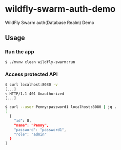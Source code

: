 # wildfly-swarm-auth-demo

WildFly Swarm auth(Database Realm) Demo

## Usage

###  Run the app

``` sh
$ ./mvnw clean wildfly-swarm:run
```

### Access protected API

``` sh
$ curl localhost:8080 -v
[...]
< HTTP/1.1 401 Unauthorized
[...]
```

``` sh
$ curl --user Penny:password1 localhost:8080 | jq .
[
  {
    "id": 0,
    "name": "Penny",
    "password": "password1",
    "role": "admin"
  }
]
```